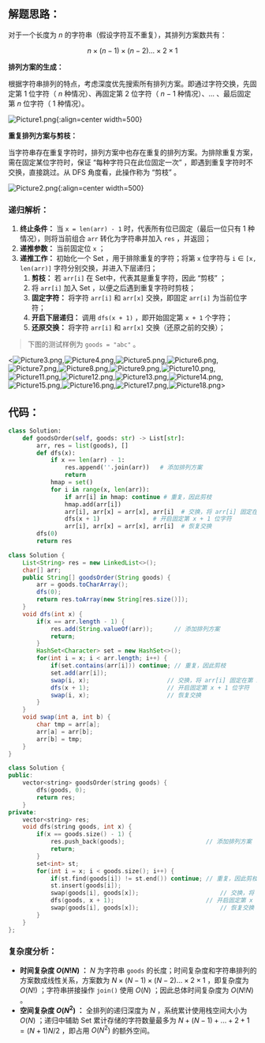 ## 解题思路：

对于一个长度为 $n$ 的字符串（假设字符互不重复），其排列方案数共有：

$$
n \times (n-1) \times (n-2) … \times 2 \times 1
$$

**排列方案的生成：**

根据字符串排列的特点，考虑深度优先搜索所有排列方案。即通过字符交换，先固定第 $1$ 位字符（ $n$ 种情况）、再固定第 $2$ 位字符（ $n-1$ 种情况）、... 、最后固定第 $n$ 位字符（ $1$ 种情况）。

![Picture1.png](https://pic.leetcode-cn.com/1599403497-KXKQcp-Picture1.png){:align=center width=500}

**重复排列方案与剪枝：**

当字符串存在重复字符时，排列方案中也存在重复的排列方案。为排除重复方案，需在固定某位字符时，保证 “每种字符只在此位固定一次” ，即遇到重复字符时不交换，直接跳过。从 DFS 角度看，此操作称为 “剪枝” 。

![Picture2.png](https://pic.leetcode-cn.com/1599403497-GATdFr-Picture2.png){:align=center width=500}

### 递归解析：

1. **终止条件：** 当 `x = len(arr) - 1`  时，代表所有位已固定（最后一位只有 $1$ 种情况），则将当前组合 `arr` 转化为字符串并加入 `res` ，并返回；
2. **递推参数：** 当前固定位 `x` ；
3. **递推工作：** 初始化一个 Set ，用于排除重复的字符；将第 `x` 位字符与 `i` $\in$ `[x, len(arr)]` 字符分别交换，并进入下层递归；
   1. **剪枝：** 若 `arr[i]` 在 Set​ 中，代表其是重复字符，因此 “剪枝” ；
   2. 将 `arr[i]` 加入 Set​ ，以便之后遇到重复字符时剪枝；
   3. **固定字符：** 将字符 `arr[i]` 和 `arr[x]` 交换，即固定 `arr[i]` 为当前位字符；
   4. **开启下层递归：** 调用 `dfs(x + 1)` ，即开始固定第 `x + 1` 个字符；
   5. **还原交换：** 将字符 `arr[i]` 和 `arr[x]` 交换（还原之前的交换）；

> 下图的测试样例为 `goods = "abc"` 。

<![Picture3.png](https://pic.leetcode-cn.com/1599403497-OCDfsB-Picture3.png),![Picture4.png](https://pic.leetcode-cn.com/1599403497-wEILvT-Picture4.png),![Picture5.png](https://pic.leetcode-cn.com/1599403497-eBHuvg-Picture5.png),![Picture6.png](https://pic.leetcode-cn.com/1599403497-hCtrpl-Picture6.png),![Picture7.png](https://pic.leetcode-cn.com/1599403497-BvuqQX-Picture7.png),![Picture8.png](https://pic.leetcode-cn.com/1599403497-QPjcfe-Picture8.png),![Picture9.png](https://pic.leetcode-cn.com/1599403497-crBxOP-Picture9.png),![Picture10.png](https://pic.leetcode-cn.com/1599403497-lwELHl-Picture10.png),![Picture11.png](https://pic.leetcode-cn.com/1599403497-yjHsYa-Picture11.png),![Picture12.png](https://pic.leetcode-cn.com/1599403497-oYRpaR-Picture12.png),![Picture13.png](https://pic.leetcode-cn.com/1599403497-CadkyC-Picture13.png),![Picture14.png](https://pic.leetcode-cn.com/1599403497-Sbywbs-Picture14.png),![Picture15.png](https://pic.leetcode-cn.com/1599403497-RNgwPK-Picture15.png),![Picture16.png](https://pic.leetcode-cn.com/1599403497-nOToNd-Picture16.png),![Picture17.png](https://pic.leetcode-cn.com/1599403497-ddKpYy-Picture17.png),![Picture18.png](https://pic.leetcode-cn.com/1599403497-xvTQhj-Picture18.png)>

## 代码：

```Python []
class Solution:
    def goodsOrder(self, goods: str) -> List[str]:
        arr, res = list(goods), []
        def dfs(x):
            if x == len(arr) - 1:
                res.append(''.join(arr))   # 添加排列方案
                return
            hmap = set()
            for i in range(x, len(arr)):
                if arr[i] in hmap: continue # 重复，因此剪枝
                hmap.add(arr[i])
                arr[i], arr[x] = arr[x], arr[i]  # 交换，将 arr[i] 固定在第 x 位
                dfs(x + 1)               # 开启固定第 x + 1 位字符
                arr[i], arr[x] = arr[x], arr[i]  # 恢复交换
        dfs(0)
        return res
```

```Java []
class Solution {
    List<String> res = new LinkedList<>();
    char[] arr;
    public String[] goodsOrder(String goods) {
        arr = goods.toCharArray();
        dfs(0);
        return res.toArray(new String[res.size()]);
    }
    void dfs(int x) {
        if(x == arr.length - 1) {
            res.add(String.valueOf(arr));      // 添加排列方案
            return;
        }
        HashSet<Character> set = new HashSet<>();
        for(int i = x; i < arr.length; i++) {
            if(set.contains(arr[i])) continue; // 重复，因此剪枝
            set.add(arr[i]);
            swap(i, x);                      // 交换，将 arr[i] 固定在第 x 位
            dfs(x + 1);                      // 开启固定第 x + 1 位字符
            swap(i, x);                      // 恢复交换
        }
    }
    void swap(int a, int b) {
        char tmp = arr[a];
        arr[a] = arr[b];
        arr[b] = tmp;
    }
}
```

```C++ []
class Solution {
public:
    vector<string> goodsOrder(string goods) {
        dfs(goods, 0);
        return res;
    }
private:
    vector<string> res;
    void dfs(string goods, int x) {
        if(x == goods.size() - 1) {
            res.push_back(goods);                       // 添加排列方案
            return;
        }
        set<int> st;
        for(int i = x; i < goods.size(); i++) {
            if(st.find(goods[i]) != st.end()) continue; // 重复，因此剪枝
            st.insert(goods[i]);
            swap(goods[i], goods[x]);                       // 交换，将 goods[i] 固定在第 x 位
            dfs(goods, x + 1);                          // 开启固定第 x + 1 位字符
            swap(goods[i], goods[x]);                       // 恢复交换
        }
    }
};
```

### 复杂度分析：

- **时间复杂度 $O(N!N)$ ：** $N$ 为字符串 `goods` 的长度；时间复杂度和字符串排列的方案数成线性关系，方案数为 $N \times (N-1) \times (N-2) … \times 2 \times 1$ ，即复杂度为 $O(N!)$ ；字符串拼接操作 `join()` 使用 $O(N)$ ；因此总体时间复杂度为 $O(N!N)$ 。
- **空间复杂度 $O(N^2)$ ：** 全排列的递归深度为 $N$ ，系统累计使用栈空间大小为 $O(N)$ ；递归中辅助 Set 累计存储的字符数量最多为 $N + (N-1) + ... + 2 + 1 = (N+1)N/2$ ，即占用 $O(N^2)$ 的额外空间。
